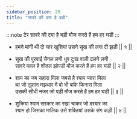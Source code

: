 ```yaml
---
sidebar_position: 20
title: "सावरे की दया है बड़ी"
---
```


:::note टेर
सावरे की दया है बड़ी मौज करते हैं हम हर घडी
:::

- हमने मांगी थी दो चार खुशियां उसने सुख की लगा दी झड़ी || १ ||

- सुख की पुरवाई चैनल लगी धुप दुःख वाली ढलने लगी <br/>
  सावरे महल है शीतल झोपडी मौज करते हैं हम हर घडी || २ ||

- शाम का जब सहारा मिला जबसे है श्याम प्यारा मिला <br/>
  था जो तूफ़ान मझधार में वो भी बांके किनारा मिला <br/>
  उसकी सीधी नजर जो पड़ी मौज करते हैं हम हर घडी || ३ ||

- शुक्रिया श्याम सरकार का रखा चाकर जो दरबार का <br/>
  श्याम हो जिसका मालिक उसे शक्तियां उसके संग कड़ी || ४ ||
